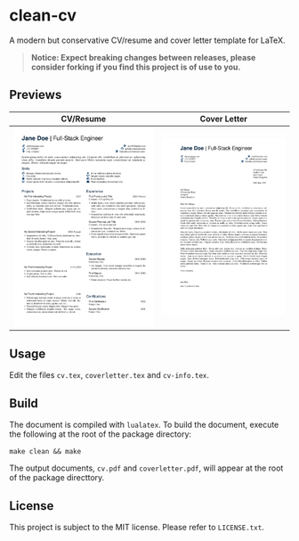 # clean-cv

A modern but conservative CV/resume and cover letter template for LaTeX.

> **Notice: Expect breaking changes between releases, please consider forking if you find this project is of use to you.**

## Previews
| CV/Resume |  Cover Letter |
| :---:|:---: |
| [![CV Preview](https://raw.githubusercontent.com/billyvinning/clean-cv/master/example/cv.png "CV/Resume")](https://raw.githubusercontent.com/billyvinning/clean-cv/master/example/cv.pdf) | [![Cover Letter Preview](https://raw.githubusercontent.com/billyvinning/clean-cv/master/example/coverletter.png)](https://raw.githubusercontent.com/billyvinning/clean-cv/master/example/coverletter.pdf "Cover Letter") | 

## Usage

Edit the files `cv.tex`, `coverletter.tex` and `cv-info.tex`.

## Build

The document is compiled with `lualatex`. To build the document, execute the following at the root of the package directory:

```
make clean && make
```

The output documents, `cv.pdf` and `coverletter.pdf`, will appear at the root of the package directtory.

## License

This project is subject to the MIT license. Please refer to `LICENSE.txt`.
